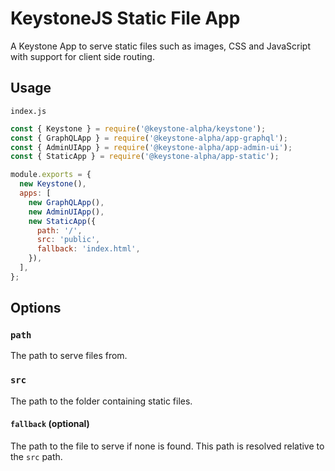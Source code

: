 <!--[meta]
section: api
subSection: apps
title: KeystoneJS Static File App
[meta]-->

# KeystoneJS Static File App

A Keystone App to serve static files such as images, CSS and JavaScript with support for client side routing.

## Usage

`index.js`

```js
const { Keystone } = require('@keystone-alpha/keystone');
const { GraphQLApp } = require('@keystone-alpha/app-graphql');
const { AdminUIApp } = require('@keystone-alpha/app-admin-ui');
const { StaticApp } = require('@keystone-alpha/app-static');

module.exports = {
  new Keystone(),
  apps: [
    new GraphQLApp(),
    new AdminUIApp(),
    new StaticApp({
      path: '/',
      src: 'public',
      fallback: 'index.html',
    }),
  ],
};
```

## Options

### `path`

The path to serve files from.

### `src`

The path to the folder containing static files.

#### `fallback` (optional)

The path to the file to serve if none is found. This path is resolved relative to the `src` path.
